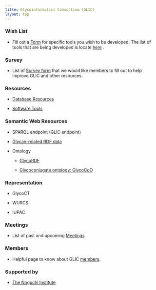 ```yaml
---
title: Glycoinformatics Consortium (GLIC)
layout: top
---
```


### Wish List

* Fill out a [Form](http://glic.glycoinfo.org/wishList/)  for specific tools you wish to be developed.
The list of tools that are being developed is locate [here](http://glic.glycoinfo.org/wishList/toolsList) .


### Survey

* List of [Survey form](http://glic.glycoinfo.org/survey)  that we would like members to fill out to help improve GLIC and other resources.


### Resources

* [Database Resources](http://glic.glycoinfo.org/database)

* [Software Tools](http://glic.glycoinfo.org/software)


### Semantic Web Resources

* SPARQL endpoint (GLIC endpoint)


* [Glycan-related RDF data](https://github.com/glycoinfo/rdf)


* Ontology

  * [GlycoRDF](http://www.glycoinfo.org/GlycoRDF/)
  
  * [Glycoconjugate ontology: GlycoCoO](http://www.glycoinfo.org/GlycoCoO/)


### Representation

  * GlycoCT
  
  * WURCS
  
  * IUPAC


### Meetings

* List of past and upcoming [Meetings](http://glic.glycoinfo.org/meetings)


### Members

* Helpful page to know about GLIC [members](http://glic.glycoinfo.org/member).


### Supported by

* [The Noguchi Institute](http://noguchi.or.jp)

